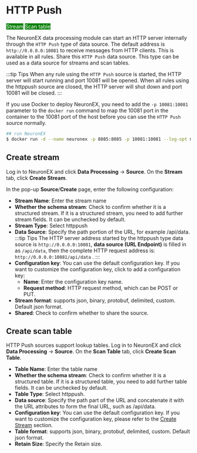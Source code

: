 # HTTP Push

<span style="background:green;color:white;">Stream</span>        <span style="background:green;color:white">Scan table</span>


The NeuronEX data processing module can start an HTTP server internally through the `HTTP Push` type of data source. The default address is `http://0.0.0.0:10081` to receive messages from HTTP clients. This is available in all rules. Share this `HTTP Push` data source. This type can be used as a data source for streams and scan tables.

:::tip Tips
When any rule using the `HTTP Push` source is started, the HTTP server will start running and port 10081 will be opened. When all rules using the httppush source are closed, the HTTP server will shut down and port 10081 will be closed.
:::

If you use Docker to deploy NeuronEX, you need to add the `-p 10081:10081` parameter to the `docker run` command to map the 10081 port in the container to the 10081 port of the host before you can use the `HTTP Push` source normally.

```bash
## run NeuronEX
$ docker run -d --name neuronex -p 8085:8085 -p 10081:10081 --log-opt max-size=100m emqx/neuronex:latest
```

## Create stream

Log in to NeuronEX and click **Data Processing** -> **Source**. On the **Stream** tab, click **Create Stream**.

In the pop-up **Source**/**Create** page, enter the following configuration:

- **Stream Name**: Enter the stream name
- **Whether the schema stream**: Check to confirm whether it is a structured stream. If it is a structured stream, you need to add further stream fields. It can be unchecked by default.
- **Stream Type**: Select httppush
- **Data Source**: Specify the path portion of the URL, for example /api/data.
   :::tip Tips
   The HTTP server address started by the httppush type data source is `http://0.0.0.0:10081`, **data source (URL Endpoint)** is filled in as `/api/data`, then the complete HTTP request address is: `http://0.0.0.0:10081/api/data` .
   :::
- **Configuration key**: You can use the default configuration key. If you want to customize the configuration key, click to add a configuration key:
   - **Name**: Enter the configuration key name.
   - **Request method**: HTTP request method, which can be POST or PUT.
- **Stream format**: supports json, binary, protobuf, delimited, custom. Default json format.
- **Shared**: Check to confirm whether to share the source.



## Create scan table

HTTP Push sources support lookup tables. Log in to NeuronEX and click **Data Processing** -> **Source**. On the **Scan Table** tab, click **Create Scan Table**.

- **Table Name**: Enter the table name
- **Whether the schema stream**: Check to confirm whether it is a structured table. If it is a structured table, you need to add further table fields. It can be unchecked by default.
- **Table Type**: Select httppush.
- **Data source**: Specify the path part of the URL and concatenate it with the URL attributes to form the final URL, such as /api/data.
- **Configuration key**: You can use the default configuration key. If you want to customize the configuration key, please refer to the [Create Stream](#create-stream) section.
- **Table format**: supports json, binary, protobuf, delimited, custom. Default json format.
- **Retain Size**: Specify the Retain size.

